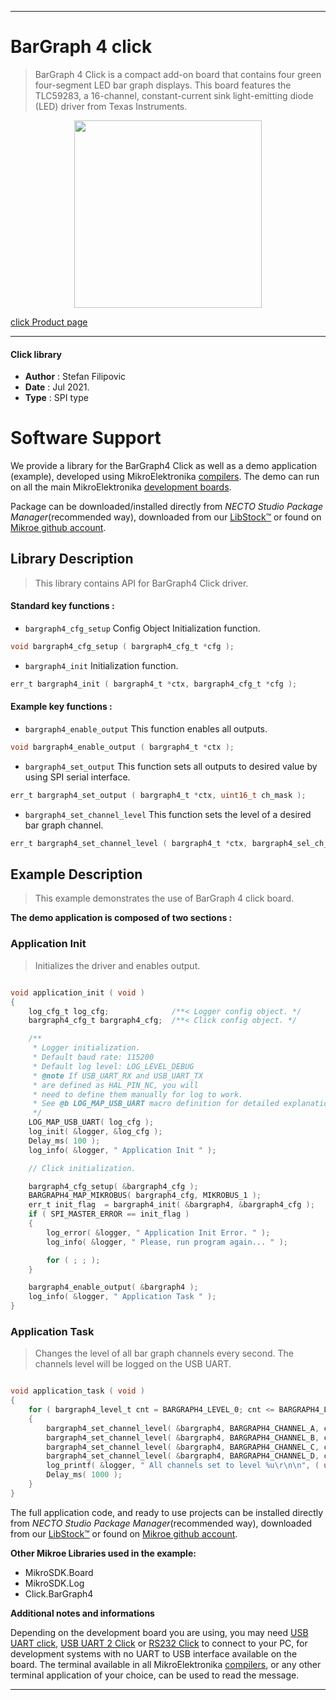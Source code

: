 
---
# BarGraph 4 click

> BarGraph 4 Click is a compact add-on board that contains four green four-segment LED bar graph displays. This board features the TLC59283, a 16-channel, constant-current sink light-emitting diode (LED) driver from Texas Instruments.

<p align="center">
  <img src="https://download.mikroe.com/images/click_for_ide/bargraph_4_click.png" height=300px>
</p>

[click Product page](https://www.mikroe.com/bargraph-4-click)

---


#### Click library

- **Author**        : Stefan Filipovic
- **Date**          : Jul 2021.
- **Type**          : SPI type


# Software Support

We provide a library for the BarGraph4 Click
as well as a demo application (example), developed using MikroElektronika
[compilers](https://www.mikroe.com/necto-studio).
The demo can run on all the main MikroElektronika [development boards](https://www.mikroe.com/development-boards).

Package can be downloaded/installed directly from *NECTO Studio Package Manager*(recommended way), downloaded from our [LibStock&trade;](https://libstock.mikroe.com) or found on [Mikroe github account](https://github.com/MikroElektronika/mikrosdk_click_v2/tree/master/clicks).

## Library Description

> This library contains API for BarGraph4 Click driver.

#### Standard key functions :

- `bargraph4_cfg_setup` Config Object Initialization function.
```c
void bargraph4_cfg_setup ( bargraph4_cfg_t *cfg );
```

- `bargraph4_init` Initialization function.
```c
err_t bargraph4_init ( bargraph4_t *ctx, bargraph4_cfg_t *cfg );
```

#### Example key functions :

- `bargraph4_enable_output` This function enables all outputs.
```c
void bargraph4_enable_output ( bargraph4_t *ctx );
```

- `bargraph4_set_output` This function sets all outputs to desired value by using SPI serial interface.
```c
err_t bargraph4_set_output ( bargraph4_t *ctx, uint16_t ch_mask );
```

- `bargraph4_set_channel_level` This function sets the level of a desired bar graph channel.
```c
err_t bargraph4_set_channel_level ( bargraph4_t *ctx, bargraph4_sel_ch_t channel, bargraph4_level_t level );
```

## Example Description

> This example demonstrates the use of BarGraph 4 click board.

**The demo application is composed of two sections :**

### Application Init

> Initializes the driver and enables output.

```c

void application_init ( void )
{
    log_cfg_t log_cfg;              /**< Logger config object. */
    bargraph4_cfg_t bargraph4_cfg;  /**< Click config object. */

    /** 
     * Logger initialization.
     * Default baud rate: 115200
     * Default log level: LOG_LEVEL_DEBUG
     * @note If USB_UART_RX and USB_UART_TX 
     * are defined as HAL_PIN_NC, you will 
     * need to define them manually for log to work. 
     * See @b LOG_MAP_USB_UART macro definition for detailed explanation.
     */
    LOG_MAP_USB_UART( log_cfg );
    log_init( &logger, &log_cfg );
    Delay_ms( 100 );
    log_info( &logger, " Application Init " );

    // Click initialization.

    bargraph4_cfg_setup( &bargraph4_cfg );
    BARGRAPH4_MAP_MIKROBUS( bargraph4_cfg, MIKROBUS_1 );
    err_t init_flag  = bargraph4_init( &bargraph4, &bargraph4_cfg );
    if ( SPI_MASTER_ERROR == init_flag )
    {
        log_error( &logger, " Application Init Error. " );
        log_info( &logger, " Please, run program again... " );

        for ( ; ; );
    }

    bargraph4_enable_output( &bargraph4 );
    log_info( &logger, " Application Task " );
}

```

### Application Task

> Changes the level of all bar graph channels every second. The channels level will be logged on the USB UART.

```c

void application_task ( void )
{
    for ( bargraph4_level_t cnt = BARGRAPH4_LEVEL_0; cnt <= BARGRAPH4_LEVEL_4; cnt++ )
    {
        bargraph4_set_channel_level( &bargraph4, BARGRAPH4_CHANNEL_A, cnt );
        bargraph4_set_channel_level( &bargraph4, BARGRAPH4_CHANNEL_B, cnt );
        bargraph4_set_channel_level( &bargraph4, BARGRAPH4_CHANNEL_C, cnt );
        bargraph4_set_channel_level( &bargraph4, BARGRAPH4_CHANNEL_D, cnt );
        log_printf( &logger, " All channels set to level %u\r\n\n", ( uint16_t ) cnt );
        Delay_ms( 1000 );
    }
}

```

The full application code, and ready to use projects can be installed directly from *NECTO Studio Package Manager*(recommended way), downloaded from our [LibStock&trade;](https://libstock.mikroe.com) or found on [Mikroe github account](https://github.com/MikroElektronika/mikrosdk_click_v2/tree/master/clicks).

**Other Mikroe Libraries used in the example:**

- MikroSDK.Board
- MikroSDK.Log
- Click.BarGraph4

**Additional notes and informations**

Depending on the development board you are using, you may need
[USB UART click](http://shop.mikroe.com/usb-uart-click),
[USB UART 2 Click](http://shop.mikroe.com/usb-uart-2-click) or
[RS232 Click](http://shop.mikroe.com/rs232-click) to connect to your PC, for
development systems with no UART to USB interface available on the board. The
terminal available in all MikroElektronika
[compilers](http://shop.mikroe.com/compilers), or any other terminal application
of your choice, can be used to read the message.

---
